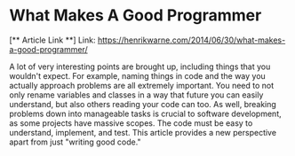 
# What Makes A Good Programmer

[** Article Link **] Link: https://henrikwarne.com/2014/06/30/what-makes-a-good-programmer/

A lot of very interesting points are brought up, including things that you wouldn't expect. For example, naming things in code and the way you actually approach problems are all extremely important. You need to not only rename variables and classes in a way that future you can easily understand, but also others reading your code can too. As well, breaking problems down into manageable tasks is crucial to software development, as some projects have massive scopes. The code must be easy to understand, implement, and test. This article provides a new perspective apart from just "writing good code."

